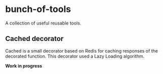 # bunch-of-tools

A collection of useful reusable tools.

## Cached decorator

Cached is a small decorator based on Redis for caching responses of the 
decorated function. This decorator used a Lazy Loading algorithm.

**Work in progress**

